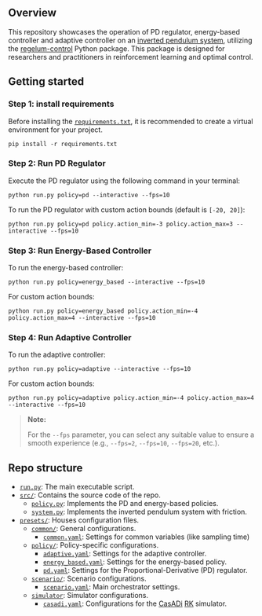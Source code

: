 ## Overview 

This repository showcases the operation of PD regulator, energy-based controller and adaptive controller on an [inverted pendulum system](https://regelum.aidynamic.io/systems/inv_pendulum/), utilizing the [regelum-control](https://regelum.aidynamic.io/systems/inv_pendulum/) Python package. This package is designed for researchers and practitioners in reinforcement learning and optimal control.

## Getting started


### Step 1: install requirements

Before installing the [`requirements.txt`](./requirements.txt), it is recommended to create a virtual environment for your project.

```shell
pip install -r requirements.txt
```

### Step 2: Run PD Regulator

Execute the PD regulator using the following command in your terminal:

```shell
python run.py policy=pd --interactive --fps=10
```    


To run the PD regulator with custom action bounds (default is `[-20, 20]`):


```shell
python run.py policy=pd policy.action_min=-3 policy.action_max=3 --interactive --fps=10
```  

### Step 3: Run Energy-Based Controller

To run the energy-based controller:

```shell
python run.py policy=energy_based --interactive --fps=10
```  

For custom action bounds:
```shell
python run.py policy=energy_based policy.action_min=-4 policy.action_max=4 --interactive --fps=10
```  

### Step 4: Run Adaptive Controller

To run the adaptive controller:

```shell
python run.py policy=adaptive --interactive --fps=10
```  

For custom action bounds:
```shell
python run.py policy=adaptive policy.action_min=-4 policy.action_max=4 --interactive --fps=10
```  



> **Note:**
>
> For the `--fps` parameter, you can select any suitable value to ensure a smooth experience (e.g., `--fps=2`, `--fps=10`, `--fps=20`, etc.).

## Repo structure

- [`run.py`](./run.py): The main executable script.
- [`src/`](./src/): Contains the source code of the repo.
    - [`policy.py`](./src/policy.py): Implements the PD and energy-based policies.
    - [`system.py`](./src/system.py): Implements the inverted pendulum system with friction.
- [`presets/`](./presets/): Houses configuration files.
    - [`common/`](./presets/common): General configurations.
        - [`common.yaml`](./presets/common/common.yaml): Settings for common variables (like sampling time)
    - [`policy/`](./presets/policy/): Policy-specific configurations.
        - [`adaptive.yaml`](./presets/policy/adaptive.yaml): Settings for the adaptive controller.
        - [`energy_based.yaml`](./presets/policy/energy_based.yaml): Settings for the energy-based policy.
        - [`pd.yaml`](./presets/policy/pd.yaml): Settings for the Proportional-Derivative (PD) regulator.
    - [`scenario/`](./presets/scenario/): Scenario configurations.
        - [`scenario.yaml`](./presets/scenario/scenario.yaml): Main orchestrator settings.
    - [`simulator`](./presets/simulator/): Simulator configurations.
        - [`casadi.yaml`](./presets/simulator/casadi.yaml): Configurations for the [CasADi](https://web.casadi.org/) [RK](https://en.wikipedia.org/wiki/Runge%E2%80%93Kutta_methods) simulator.



